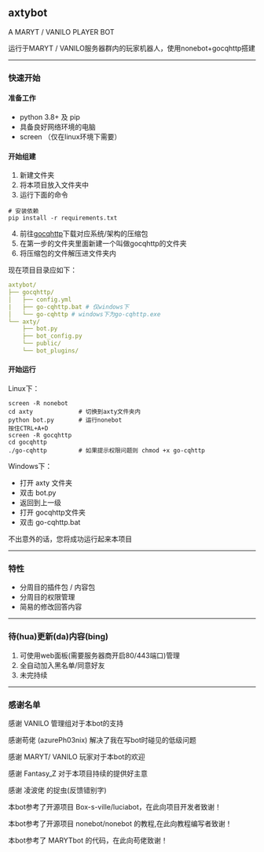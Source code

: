 ## **axtybot**

A MARYT / VANILO PLAYER BOT

运行于MARYT / VANILO服务器群内的玩家机器人，使用nonebot+gocqhttp搭建

------

### **快速开始**

#### **准备工作**

- python 3.8+ 及 pip
- 具备良好网络环境的电脑
- screen （仅在linux环境下需要）

#### **开始组建**

1. 新建文件夹
2. 将本项目放入文件夹中
3. 运行下面的命令

```shell
# 安装依赖
pip install -r requirements.txt
```
4. 前往[gocqhttp](https://github.com/Mrs4s/go-cqhttp/releases)下载对应系统/架构的压缩包
5. 在第一步的文件夹里面新建一个叫做gocqhttp的文件夹
6. 将压缩包的文件解压进文件夹内

现在项目目录应如下：

```yaml
axtybot/
├── gocqhttp/       
│   ├── config.yml
|   ├── go-cqhttp.bat # 仅windows下
│   └── go-cqhttp # windows下为go-cqhttp.exe
└── axty/        
    ├── bot.py
    ├── bot_config.py
    └── public/
    └── bot_plugins/
```

#### **开始运行**

Linux下：

```shell
screen -R nonebot
cd axty             # 切换到axty文件夹内
python bot.py       # 运行nonebot
按住CTRL+A+D
screen -R gocqhttp
cd gocqhttp
./go-cqhttp         # 如果提示权限问题则 chmod +x go-cqhttp
```

Windows下：

- 打开 axty 文件夹
- 双击 bot.py
- 返回到上一级
- 打开 gocqhttp文件夹
- 双击 go-cqhttp.bat

不出意外的话，您将成功运行起来本项目

------

### 特性

- 分周目的插件包 / 内容包
- 分周目的权限管理
- 简易的修改回答内容

------

### 待(hua)更新(da)内容(bing)

1. 可使用web面板(需要服务器商开启80/443端口)管理
2. 全自动加入黑名单/同意好友
3. 未完持续

------

### 感谢名单


感谢 VANILO 管理组对于本bot的支持

感谢苟佬 (azurePh03nix) 解决了我在写bot时碰见的低级问题

感谢 MARYT/ VANILO 玩家对于本bot的欢迎

感谢 Fantasy_Z 对于本项目持续的提供好主意

感谢 凌波佬 的捉虫(反馈错别字)

本bot参考了开源项目 Box-s-ville/luciabot，在此向项目开发者致谢！

本bot参考了开源项目 nonebot/nonebot 的教程,在此向教程编写者致谢！

本bot参考了 MARYTbot 的代码，在此向苟佬致谢！
